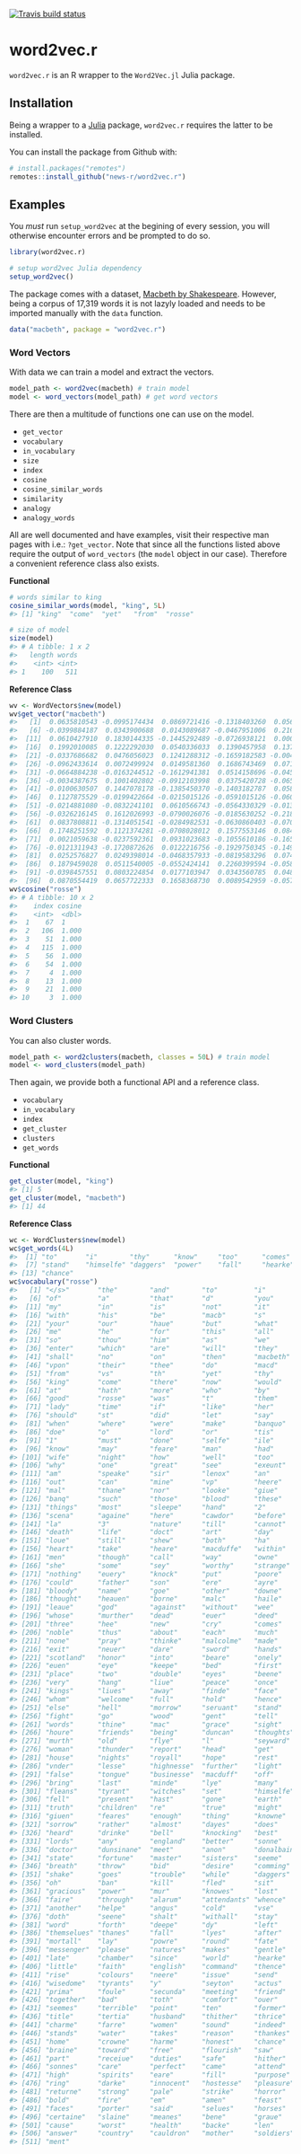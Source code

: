 
<!-- README.md is generated from README.Rmd. Please edit that file -->
<!-- badges: start -->
[![Travis build status](https://travis-ci.org/news-r/word2vec.r.svg?branch=master)](https://travis-ci.org/news-r/word2vec.r) <!-- badges: end -->

word2vec.r
==========

`word2vec.r` is an R wrapper to the `Word2Vec.jl` Julia package.

Installation
------------

Being a wrapper to a [Julia](https://julialang.org/) package, `word2vec.r` requires the latter to be installed.

You can install the package from Github with:

``` r
# install.packages("remotes")
remotes::install_github("news-r/word2vec.r")
```

Examples
--------

You *must* run `setup_word2vec` at the begining of every session, you will otherwise encounter errors and be prompted to do so.

``` r
library(word2vec.r)

# setup word2vec Julia dependency
setup_word2vec()
```

The package comes with a dataset, [Macbeth by Shakespeare](https://en.wikipedia.org/wiki/Macbeth). However, being a corpus of 17,319 words it is not lazyly loaded and needs to be imported manually with the `data` function.

``` r
data("macbeth", package = "word2vec.r")
```

### Word Vectors

With data we can train a model and extract the vectors.

``` r
model_path <- word2vec(macbeth) # train model
model <- word_vectors(model_path) # get word vectors
```

There are then a multitude of functions one can use on the model.

-   `get_vector`
-   `vocabulary`
-   `in_vocabulary`
-   `size`
-   `index`
-   `cosine`
-   `cosine_similar_words`
-   `similarity`
-   `analogy`
-   `analogy_words`

All are well documented and have examples, visit their respective man pages with i.e.: `?get_vector`. Note that since all the functions listed above require the output of `word_vectors` (the `model` object in our case). Therefore a convenient reference class also exists.

**Functional**

``` r
# words similar to king
cosine_similar_words(model, "king", 5L)
#> [1] "king"  "come"  "yet"   "from"  "rosse"

# size of model
size(model)
#> # A tibble: 1 x 2
#>   length words
#>    <int> <int>
#> 1    100   511
```

**Reference Class**

``` r
wv <- WordVectors$new(model)
wv$get_vector("macbeth")
#>   [1]  0.0635810543 -0.0995174434  0.0869721416 -0.1318403260  0.0569811867
#>   [6] -0.0399884187  0.0343900688  0.0143089687 -0.0467951006  0.2164154317
#>  [11]  0.0610427910  0.1830144335 -0.1445292489 -0.0726938121  0.0006266667
#>  [16]  0.1992010085  0.1222292030  0.0540336033  0.1390457958  0.1374453782
#>  [21] -0.0337686682  0.0476056023  0.1241288312 -0.1659182583 -0.0049822154
#>  [26] -0.0962433614  0.0072499924  0.0149581360  0.1686743469  0.0710407334
#>  [31] -0.0664884238 -0.0163244512 -0.1612941381  0.0514158696 -0.0456609728
#>  [36] -0.0034387675  0.1001402802 -0.0912103998  0.0375420728 -0.0653547747
#>  [41] -0.0100630507  0.1447078178 -0.1385450370 -0.1403182787  0.0586591597
#>  [46]  0.1127875529 -0.0199422664 -0.0215015126 -0.0591015126 -0.0602696308
#>  [51] -0.0214881080 -0.0832241101  0.0610566743 -0.0564330329 -0.0138986911
#>  [56] -0.0326216145  0.1612026993 -0.0790026076 -0.0185630252 -0.2189197047
#>  [61]  0.0837808811 -0.1314051541 -0.0284982531 -0.0630860403 -0.0707558849
#>  [66]  0.1748251592  0.1121374281 -0.0708028012  0.1577553146  0.0848757525
#>  [71]  0.0021059638 -0.0237592361  0.0931023683 -0.1055610186 -0.1658708633
#>  [76] -0.0121311943 -0.1720872626  0.0122216756 -0.1929750345 -0.1492912453
#>  [81]  0.0252576827  0.0249398014 -0.0468357933 -0.0819583296  0.0746853578
#>  [86]  0.1879459028  0.0511540005 -0.0552424141  0.2260399594 -0.0589406570
#>  [91] -0.0398457551  0.0803224854  0.0177103947  0.0343560785  0.0489676089
#>  [96]  0.0870554419  0.0657722333  0.1658368730  0.0089542959 -0.0574345506
wv$cosine("rosse")
#> # A tibble: 10 x 2
#>    index cosine
#>    <int>  <dbl>
#>  1    67  1    
#>  2   106  1.000
#>  3    51  1.000
#>  4   115  1.000
#>  5    56  1.000
#>  6    54  1.000
#>  7     4  1.000
#>  8    13  1.000
#>  9    21  1.000
#> 10     3  1.000
```

### Word Clusters

You can also cluster words.

``` r
model_path <- word2clusters(macbeth, classes = 50L) # train model
model <- word_clusters(model_path)
```

Then again, we provide both a functional API and a reference class.

-   `vocabulary`
-   `in_vocabulary`
-   `index`
-   `get_cluster`
-   `clusters`
-   `get_words`

**Functional**

``` r
get_cluster(model, "king")
#> [1] 5
get_cluster(model, "macbeth")
#> [1] 44
```

**Reference Class**

``` r
wc <- WordClusters$new(model)
wc$get_words(4L)
#>  [1] "to"       "i"        "thy"      "know"     "too"      "comes"   
#>  [7] "stand"    "himselfe" "daggers"  "power"    "fall"     "hearke"  
#> [13] "chance"
wc$vocabulary("rosse")
#>   [1] "</s>"       "the"        "and"        "to"         "i"         
#>   [6] "of"         "a"          "that"       "d"          "you"       
#>  [11] "my"         "in"         "is"         "not"        "it"        
#>  [16] "with"       "his"        "be"         "macb"       "s"         
#>  [21] "your"       "our"        "haue"       "but"        "what"      
#>  [26] "me"         "he"         "for"        "this"       "all"       
#>  [31] "so"         "thou"       "him"        "as"         "we"        
#>  [36] "enter"      "which"      "are"        "will"       "they"      
#>  [41] "shall"      "no"         "on"         "then"       "macbeth"   
#>  [46] "vpon"       "their"      "thee"       "do"         "macd"      
#>  [51] "from"       "vs"         "th"         "yet"        "thy"       
#>  [56] "king"       "come"       "there"      "now"        "would"     
#>  [61] "at"         "hath"       "more"       "who"        "by"        
#>  [66] "good"       "rosse"      "was"        "t"          "them"      
#>  [71] "lady"       "time"       "if"         "like"       "her"       
#>  [76] "should"     "st"         "did"        "let"        "say"       
#>  [81] "when"       "where"      "were"       "make"       "banquo"    
#>  [86] "doe"        "o"          "lord"       "or"         "tis"       
#>  [91] "1"          "must"       "done"       "selfe"      "ile"       
#>  [96] "know"       "may"        "feare"      "man"        "had"       
#> [101] "wife"       "night"      "how"        "well"       "too"       
#> [106] "why"        "one"        "great"      "see"        "exeunt"    
#> [111] "am"         "speake"     "sir"        "lenox"      "an"        
#> [116] "out"        "can"        "mine"       "vp"         "heere"     
#> [121] "mal"        "thane"      "nor"        "looke"      "giue"      
#> [126] "banq"       "such"       "those"      "blood"      "these"     
#> [131] "things"     "most"       "sleepe"     "hand"       "2"         
#> [136] "scena"      "againe"     "here"       "cawdor"     "before"    
#> [141] "la"         "3"          "nature"     "till"       "cannot"    
#> [146] "death"      "life"       "doct"       "art"        "day"       
#> [151] "loue"       "still"      "shew"       "both"       "ha"        
#> [156] "heart"      "take"       "heare"      "macduffe"   "within"    
#> [161] "men"        "though"     "call"       "way"        "owne"      
#> [166] "she"        "some"       "sey"        "worthy"     "strange"   
#> [171] "nothing"    "euery"      "knock"      "put"        "poore"     
#> [176] "could"      "father"     "son"        "ere"        "ayre"      
#> [181] "bloody"     "name"       "goe"        "other"      "downe"     
#> [186] "thought"    "heauen"     "borne"      "malc"       "haile"     
#> [191] "leaue"      "god"        "against"    "without"    "wee"       
#> [196] "whose"      "murther"    "dead"       "euer"       "deed"      
#> [201] "three"      "hee"        "new"        "cry"        "comes"     
#> [206] "noble"      "thus"       "about"      "each"       "much"      
#> [211] "none"       "pray"       "thinke"     "malcolme"   "made"      
#> [216] "exit"       "neuer"      "dare"       "sword"      "hands"     
#> [221] "scotland"   "honor"      "into"       "beare"      "onely"     
#> [226] "euen"       "eye"        "keepe"      "bed"        "first"     
#> [231] "place"      "two"        "double"     "eyes"       "beene"     
#> [236] "very"       "hang"       "liue"       "peace"      "once"      
#> [241] "kings"      "liues"      "away"       "finde"      "face"      
#> [246] "whom"       "welcome"    "full"       "hold"       "hence"     
#> [251] "else"       "hell"       "morrow"     "seruant"    "stand"     
#> [256] "fight"      "go"         "wood"       "gent"       "tell"      
#> [261] "words"      "thine"      "mac"        "grace"      "sight"     
#> [266] "houre"      "friends"    "being"      "duncan"     "thoughts"  
#> [271] "murth"      "old"        "flye"       "l"          "seyward"   
#> [276] "woman"      "thunder"    "report"     "head"       "get"       
#> [281] "house"      "nights"     "royall"     "hope"       "rest"      
#> [286] "vnder"      "lesse"      "highnesse"  "further"    "light"     
#> [291] "false"      "tongue"     "businesse"  "macduff"    "off"       
#> [296] "bring"      "last"       "minde"      "lye"        "many"      
#> [301] "fleans"     "tyrant"     "witches"    "set"        "himselfe"  
#> [306] "fell"       "present"    "hast"       "gone"       "earth"     
#> [311] "truth"      "children"   "re"         "true"       "might"     
#> [316] "giuen"      "feares"     "enough"     "thing"      "knowne"    
#> [321] "sorrow"     "rather"     "almost"     "dayes"      "does"      
#> [326] "heard"      "drinke"     "bell"       "knocking"   "best"      
#> [331] "lords"      "any"        "england"    "better"     "sonne"     
#> [336] "doctor"     "dunsinane"  "meet"       "anon"       "donalbaine"
#> [341] "state"      "fortune"    "master"     "sisters"    "seeme"     
#> [346] "breath"     "throw"      "bid"        "desire"     "comming"   
#> [351] "shake"      "goes"       "trouble"    "while"      "daggers"   
#> [356] "oh"         "ban"        "kill"       "fled"       "sit"       
#> [361] "gracious"   "power"      "mur"        "knowes"     "lost"      
#> [366] "faire"      "through"    "alarum"     "attendants" "whence"    
#> [371] "another"    "helpe"      "angus"      "cold"       "vse"       
#> [376] "doth"       "seene"      "shalt"      "withall"    "stay"      
#> [381] "word"       "forth"      "deepe"      "dy"         "left"      
#> [386] "themselues" "thanes"     "fall"       "lyes"       "after"     
#> [391] "mortall"    "lay"        "powre"      "round"      "fate"      
#> [396] "messenger"  "please"     "natures"    "makes"      "gentle"    
#> [401] "late"       "chamber"    "since"      "world"      "hearke"    
#> [406] "little"     "faith"      "english"    "command"    "thence"    
#> [411] "rise"       "colours"    "neere"      "issue"      "send"      
#> [416] "wisedome"   "tyrants"    "y"          "seyton"     "actus"     
#> [421] "prima"      "foule"      "secunda"    "meeting"    "friend"    
#> [426] "together"   "bad"        "toth"       "comfort"    "ouer"      
#> [431] "seemes"     "terrible"   "point"      "ten"        "former"    
#> [436] "title"      "tertia"     "husband"    "thither"    "thrice"    
#> [441] "charme"     "farre"      "women"      "sound"      "indeed"    
#> [446] "stands"     "water"      "takes"      "reason"     "thankes"   
#> [451] "home"       "crowne"     "harme"      "honest"     "chance"    
#> [456] "braine"     "toward"     "free"       "flourish"   "saw"       
#> [461] "part"       "receiue"    "duties"     "safe"       "hither"    
#> [466] "sonnes"     "care"       "perfect"    "came"       "attend"    
#> [471] "high"       "spirits"    "eare"       "fill"       "purpose"   
#> [476] "ring"       "darke"      "innocent"   "hostesse"   "pleasure"  
#> [481] "returne"    "strong"     "pale"       "strike"     "horror"    
#> [486] "bold"       "fire"       "em"         "amen"       "feast"     
#> [491] "faces"      "porter"     "said"       "selues"     "horses"    
#> [496] "certaine"   "slaine"     "meanes"     "bene"       "graue"     
#> [501] "cause"      "worst"      "health"     "backe"      "len"       
#> [506] "answer"     "country"    "cauldron"   "mother"     "soldiers"  
#> [511] "ment"
```
